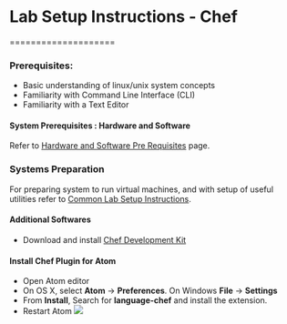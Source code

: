 # Lab Setup Instructions - Chef
====================

### Prerequisites:
* Basic understanding of linux/unix system concepts
* Familiarity with Command Line Interface (CLI)
* Familiarity with a Text Editor


#### System Prerequisites : Hardware and Software

Refer to [Hardware and Software Pre Requisites](./software_requirements.md) page.


### Systems Preparation
For preparing system to run virtual machines, and with setup of useful utilities refer to [Common Lab Setup Instructions](https://github.com/schoolofdevops/lab-setup/blob/master/common/common-lab-setup-instructions.md).  


#### Additional Softwares

* Download and install [Chef Development Kit](https://downloads.getchef.com/chef-dk/)

#### Install Chef Plugin for Atom
* Open Atom editor
* On OS X, select **Atom** -> **Preferences**. On Windows **File** -> **Settings**
* From **Install**, Search for **language-chef** and install the extension.  
* Restart Atom
![](/images/lan-chef.png)
